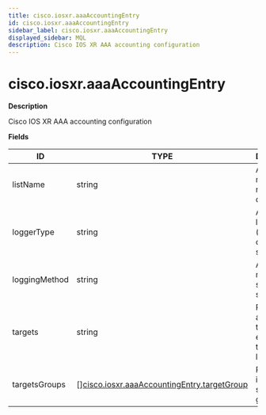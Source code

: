 ```yaml
---
title: cisco.iosxr.aaaAccountingEntry
id: cisco.iosxr.aaaAccountingEntry
sidebar_label: cisco.iosxr.aaaAccountingEntry
displayed_sidebar: MQL
description: Cisco IOS XR AAA accounting configuration
---
```


# cisco.iosxr.aaaAccountingEntry

**Description**

Cisco IOS XR AAA accounting configuration

**Fields**

| ID            | TYPE                                                                                                  | DESCRIPTION                                                    |
| ------------- | ----------------------------------------------------------------------------------------------------- | -------------------------------------------------------------- |
| listName      | string                                                                                                | Accounting method list name (e.g. default)                     |
| loggerType    | string                                                                                                | Accounting logger type (e.g. exec, commands, system)           |
| loggingMethod | string                                                                                                | Accounting method (e.g. start-stop, stop-only)                 |
| targets       | string                                                                                                | Raw accounting targets string, e.g. "group tacacs_group local" |
| targetsGroups | &#91;&#93;[cisco.iosxr.aaaAccountingEntry.targetGroup](cisco.iosxr.aaaaccountingentry.targetgroup.md) | Parse targets into structured groups                           |
